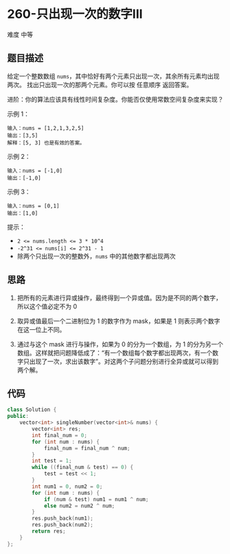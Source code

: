 # 260-只出现一次的数字III

难度 中等



## 题目描述

给定一个整数数组 `nums`，其中恰好有两个元素只出现一次，其余所有元素均出现两次。 找出只出现一次的那两个元素。你可以按 任意顺序 返回答案。

进阶：你的算法应该具有线性时间复杂度。你能否仅使用常数空间复杂度来实现？

示例 1：
```
输入：nums = [1,2,1,3,2,5]
输出：[3,5]
解释：[5, 3] 也是有效的答案。
```
示例 2：
```
输入：nums = [-1,0]
输出：[-1,0]
```
示例 3：
```
输入：nums = [0,1]
输出：[1,0]
```
提示：

- `2 <= nums.length <= 3 * 10^4`
- `-2^31 <= nums[i] <= 2^31 - 1`
- 除两个只出现一次的整数外，`nums` 中的其他数字都出现两次



## 思路

1. 把所有的元素进行异或操作，最终得到一个异或值。因为是不同的两个数字，所以这个值必定不为 0

2. 取异或值最后一个二进制位为 1 的数字作为 mask，如果是 1 则表示两个数字在这一位上不同。
3. 通过与这个 mask 进行与操作，如果为 0 的分为一个数组，为 1 的分为另一个数组。这样就把问题降低成了：“有一个数组每个数字都出现两次，有一个数字只出现了一次，求出该数字”。对这两个子问题分别进行全异或就可以得到两个解。




## 代码

```c++
class Solution {
public:
    vector<int> singleNumber(vector<int>& nums) {
        vector<int> res;
        int final_num = 0;
        for (int num : nums) {
            final_num = final_num ^ num;
        }
        int test = 1;
        while ((final_num & test) == 0) {
            test = test << 1;
        }
        int num1 = 0, num2 = 0;
        for (int num : nums) {
            if (num & test) num1 = num1 ^ num;
            else num2 = num2 ^ num;
        }
        res.push_back(num1);
        res.push_back(num2);
        return res;
    }
};
```

